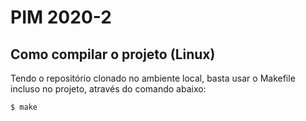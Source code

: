 # PIM 2020-2

## Como compilar o projeto (Linux)

Tendo o repositório clonado no ambiente local, basta usar o Makefile incluso no
projeto, através do comando abaixo:

```sh
$ make
```
